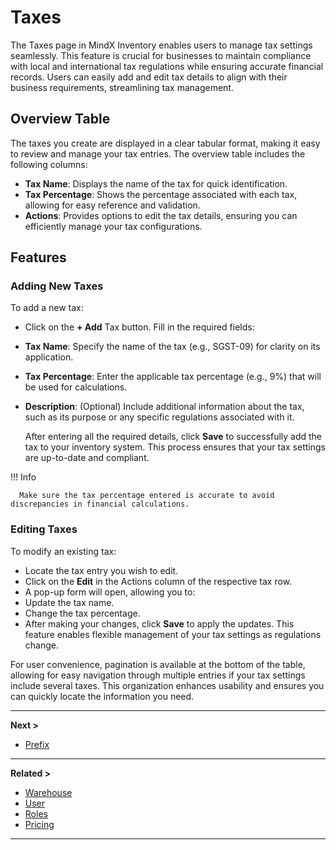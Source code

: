 # **Taxes**

The Taxes page in MindX Inventory enables users to manage tax settings seamlessly. This feature is crucial for businesses to maintain compliance with local and international tax regulations while ensuring accurate financial records. Users can easily add and edit tax details to align with their business requirements, streamlining tax management.

## **Overview Table**

The taxes you create are displayed in a clear tabular format, making it easy to review and manage your tax entries. The overview table includes the following columns:

- **Tax Name**: Displays the name of the tax for quick identification.
- **Tax Percentage**: Shows the percentage associated with each tax, allowing for easy reference and validation.
- **Actions**: Provides options to edit the tax details, ensuring you can efficiently manage your tax configurations.

## **Features**

### **Adding New Taxes**

To add a new tax:

- Click on the **+ Add** Tax button.
  Fill in the required fields:

- **Tax Name**: Specify the name of the tax (e.g., SGST-09) for clarity on its application.
- **Tax Percentage**: Enter the applicable tax percentage (e.g., 9%) that will be used for calculations.
- **Description**: (Optional) Include additional information about the tax, such as its purpose or any specific regulations associated with it.

  After entering all the required details, click **Save** to successfully add the tax to your inventory system.
  This process ensures that your tax settings are up-to-date and compliant.

!!! Info

      Make sure the tax percentage entered is accurate to avoid discrepancies in financial calculations.

### **Editing Taxes**

To modify an existing tax:

- Locate the tax entry you wish to edit.
- Click on the **Edit** in the Actions column of the respective tax row.
- A pop-up form will open, allowing you to:
- Update the tax name.
- Change the tax percentage.
- After making your changes, click **Save** to apply the updates.
  This feature enables flexible management of your tax settings as regulations change.

For user convenience, pagination is available at the bottom of the table, allowing for easy navigation through multiple entries if your tax settings include several taxes. This organization enhances usability and ensures you can quickly locate the information you need.

---

**Next >**

- [Prefix](prefix.md)

---

**Related >**

- [Warehouse](warehouse.md)
- [User](user.md)
- [Roles](roles.md)
- [Pricing](pricing.md)

---
